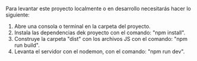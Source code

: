 Para levantar este proyecto localmente o en desarrollo necesitarás hacer lo siguiente:

1. Abre una consola o terminal en la carpeta del proyecto.
2. Instala las dependencias dek proyecto con el comando: "npm install".
3. Construye la carpeta "dist" con los archivos JS con el comando: "npm run build".
4. Levanta el servidor con el nodemon, con el comando: "npm run dev".
